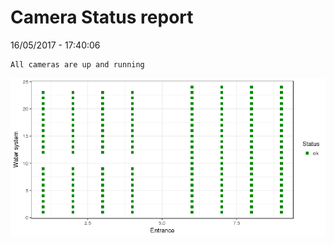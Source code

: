 Camera Status report
================
16/05/2017 - 17:40:06

    All cameras are up and running

![](camreport_files/figure-markdown_github/unnamed-chunk-2-1.png)
